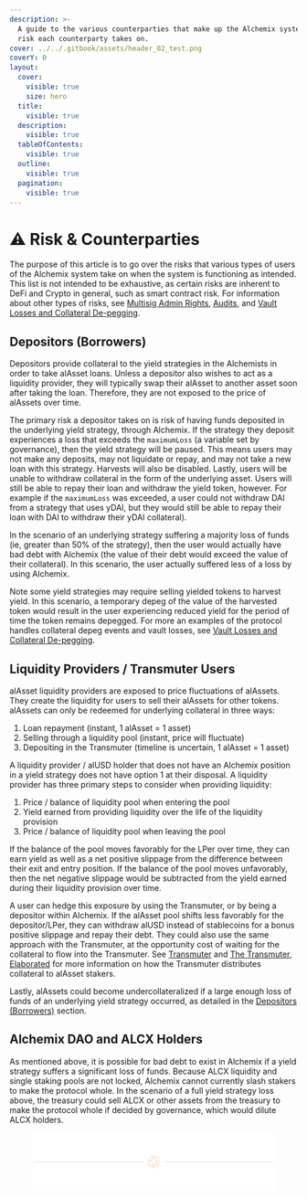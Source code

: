 ```yaml
---
description: >-
  A guide to the various counterparties that make up the Alchemix system and the
  risk each counterparty takes on.
cover: ../../.gitbook/assets/header_02_test.png
coverY: 0
layout:
  cover:
    visible: true
    size: hero
  title:
    visible: true
  description:
    visible: true
  tableOfContents:
    visible: true
  outline:
    visible: true
  pagination:
    visible: true
---
```


# ⚠️ Risk & Counterparties

The purpose of this article is to go over the risks that various types of users of the Alchemix system take on when the system is functioning as intended. This list is not intended to be exhaustive, as certain risks are inherent to DeFi and Crypto in general, such as smart contract risk. For information about other types of risks, see [Multisig Admin Rights](https://alchemix-finance.gitbook.io/user-docs/alchemix-dao/the-alchemix-dao/governance-process/multisig-admin-rights), [Audits](https://alchemix-finance.gitbook.io/user-docs/resources/audits-and-reports), and [Vault Losses and Collateral De-pegging](https://alchemix-finance.gitbook.io/user-docs/resources/guides/vault-losses-and-collateral-de-pegging).

## Depositors (Borrowers) <a href="#depositors-borrowers" id="depositors-borrowers"></a>

Depositors provide collateral to the yield strategies in the Alchemists in order to take alAsset loans. Unless a depositor also wishes to act as a liquidity provider, they will typically swap their alAsset to another asset soon after taking the loan. Therefore, they are not exposed to the price of alAssets over time.

The primary risk a depositor takes on is risk of having funds deposited in the underlying yield strategy, through Alchemix. If the strategy they deposit experiences a loss that exceeds the `maximumLoss` (a variable set by governance), then the yield strategy will be paused. This means users may not make any deposits, may not liquidate or repay, and may not take a new loan with this strategy. Harvests will also be disabled. Lastly, users will be unable to withdraw collateral in the form of the underlying asset. Users will still be able to repay their loan and withdraw the yield token, however. For example if the `maximumLoss` was exceeded, a user could not withdraw DAI from a strategy that uses yDAI, but they would still be able to repay their loan with DAI to withdraw their yDAI collateral).

In the scenario of an underlying strategy suffering a majority loss of funds (ie, greater than 50% of the strategy), then the user would actually have bad debt with Alchemix (the value of their debt would exceed the value of their collateral). In this scenario, the user actually suffered less of a loss by using Alchemix.

Note some yield strategies may require selling yielded tokens to harvest yield. In this scenario, a temporary depeg of the value of the harvested token would result in the user experiencing reduced yield for the period of time the token remains depegged. For more an examples of the protocol handles collateral depeg events and vault losses, see [Vault Losses and Collateral De-pegging](https://alchemix-finance.gitbook.io/user-docs/resources/guides/vault-losses-and-collateral-de-pegging).

## Liquidity Providers / Transmuter Users <a href="#liquidity-providers-transmuter-users" id="liquidity-providers-transmuter-users"></a>

alAsset liquidity providers are exposed to price fluctuations of alAssets. They create the liquidity for users to sell their alAssets for other tokens. alAssets can only be redeemed for underlying collateral in three ways:

1. Loan repayment (instant, 1 alAsset = 1 asset)
2. Selling through a liquidity pool (instant, price will fluctuate)
3. Depositing in the Transmuter (timeline is uncertain, 1 alAsset = 1 asset)

A liquidity provider / alUSD holder that does not have an Alchemix position in a yield strategy does not have option 1 at their disposal. A liquidity provider has three primary steps to consider when providing liquidity:

1. Price / balance of liquidity pool when entering the pool
2. Yield earned from providing liquidity over the life of the liquidity provision
3. Price / balance of liquidity pool when leaving the pool

If the balance of the pool moves favorably for the LPer over time, they can earn yield as well as a net positive slippage from the difference between their exit and entry position. If the balance of the pool moves unfavorably, then the net negative slippage would be subtracted from the yield earned during their liquidity provision over time.

A user can hedge this exposure by using the Transmuter, or by being a depositor within Alchemix. If the alAsset pool shifts less favorably for the depositor/LPer, they can withdraw alUSD instead of stablecoins for a bonus positive slippage and repay their debt. They could also use the same approach with the Transmuter, at the opportunity cost of waiting for the collateral to flow into the Transmuter. See [Transmuter](https://alchemix-finance.gitbook.io/user-docs/alchemix-ecosystem/transmuter) and [The Transmuter, Elaborated](https://alchemix-finance.gitbook.io/user-docs/resources/guides/the-transmuter-elaborated) for more information on how the Transmuter distributes collateral to alAsset stakers.

Lastly, alAssets could become undercollateralized if a large enough loss of funds of an underlying yield strategy occurred, as detailed in the [Depositors (Borrowers)](risk-and-counterparties.md#depositors-borrowers) section.

## Alchemix DAO and ALCX Holders <a href="#alchemix-dao-and-alcx-holders" id="alchemix-dao-and-alcx-holders"></a>

As mentioned above, it is possible for bad debt to exist in Alchemix if a yield strategy suffers a significant loss of funds. Because ALCX liquidity and single staking pools are not locked, Alchemix cannot currently slash stakers to make the protocol whole. In the scenario of a full yield strategy loss above, the treasury could sell ALCX or other assets from the treasury to make the protocol whole if decided by governance, which would dilute ALCX holders.

<figure>
  <img src="../../.gitbook/assets/header_02_test.png" alt=""></img>
</figure>
